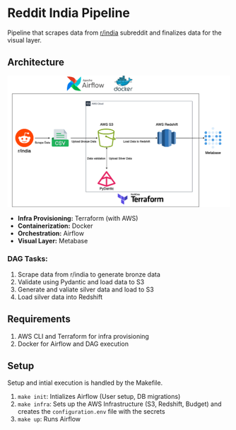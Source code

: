 # Reddit India Pipeline
Pipeline that scrapes data from [r/india](https://old.reddit.com/r/india) subreddit and finalizes data for the visual layer.

## Architecture
![flowchart](flowchart.png)

- **Infra Provisioning:** Terraform (with AWS)
- **Containerization:** Docker
- **Orchestration:** Airflow
- **Visual Layer:** Metabase

### DAG Tasks:
1. Scrape data from r/india to generate bronze data
2. Validate using Pydantic and load data to S3
3. Generate and valiate silver data and load to S3
4. Load silver data into Redshift

## Requirements
1. AWS CLI and Terraform for infra provisioning
2. Docker for Airflow and DAG execution

## Setup
Setup and intial execution is handled by the Makefile.
1. `make init`: Intializes Airflow (User setup, DB migrations)
2. `make infra`: Sets up the AWS Infrastructure (S3, Redshift, Budget) and creates the `configuration.env` file with the secrets
3. `make up`: Runs Airflow
